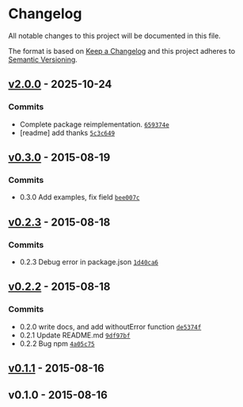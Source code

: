 # Changelog

All notable changes to this project will be documented in this file.

The format is based on [Keep a Changelog](https://keepachangelog.com/en/1.0.0/)
and this project adheres to [Semantic Versioning](https://semver.org/spec/v2.0.0.html).

## [v2.0.0](https://github.com/ljharb/pargs/compare/v0.3.0...v2.0.0) - 2025-10-24

### Commits

- Complete package reimplementation. [`659374e`](https://github.com/ljharb/pargs/commit/659374ee7678a99404192589f09927173c14c4d4)
- [readme] add thanks [`5c3c649`](https://github.com/ljharb/pargs/commit/5c3c649d2bf73e11c59d08ea6a826794fb8840f3)

## [v0.3.0](https://github.com/ljharb/pargs/compare/v0.2.3...v0.3.0) - 2015-08-19

### Commits

- 0.3.0 Add examples, fix field [`bee007c`](https://github.com/ljharb/pargs/commit/bee007c2975f5906054f7f79b52e7238ec683f0e)

## [v0.2.3](https://github.com/ljharb/pargs/compare/v0.2.2...v0.2.3) - 2015-08-18

### Commits

- 0.2.3 Debug error in package.json [`1d40ca6`](https://github.com/ljharb/pargs/commit/1d40ca63b82dd5c5ff23401663b77dbe56a88d8b)

## [v0.2.2](https://github.com/ljharb/pargs/compare/v0.1.1...v0.2.2) - 2015-08-18

### Commits

- 0.2.0 write docs, and add withoutError function [`de5374f`](https://github.com/ljharb/pargs/commit/de5374ff38f9e9ebab1fa39dfb74080ded10c71c)
- 0.2.1 Update README.md [`9df97bf`](https://github.com/ljharb/pargs/commit/9df97bf3418168c6bfa3d80fca37c3f962ae81ae)
- 0.2.2 Bug npm [`4a05c75`](https://github.com/ljharb/pargs/commit/4a05c75a5dbeec4803b2788728c795ad51b774cb)

## [v0.1.1](https://github.com/ljharb/pargs/compare/v0.1.0...v0.1.1) - 2015-08-16

## v0.1.0 - 2015-08-16
